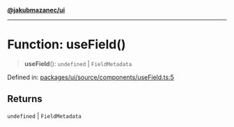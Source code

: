[**@jakubmazanec/ui**](../README.md)

---

# Function: useField()

> **useField**(): `undefined` \| `FieldMetadata`

Defined in:
[packages/ui/source/components/useField.ts:5](https://github.com/jakubmazanec/tools/blob/74fa88a6249b3d486436ae7655f4962bc4a86e11/packages/ui/source/components/useField.ts#L5)

## Returns

`undefined` \| `FieldMetadata`
